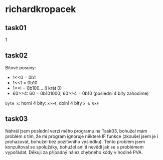 # richardkropacek

## task01
1

## task02
Bitové posuny:
 - 1<<0 = 0b1
 - 1<<1 = 0b10
 - 1<<i = 0b100... (i krát 0)
 - 60>>4: 60 = 0b101000; 60>>4 = 0b10 (poslední 4 bity zahodíme)

`byte x`: horní 4 bity: `x>>4`, dolní 4 bity `x & 0xF`

## task03
Nahrál jsem poslední verzi mého programu na Task03, bohužel mám problém s tím, že mi program ignoruje některé IF funkce (zkoušel jsem je i prohazovat, bohužel bez pozitivního výsledku). Tento problém jsem konzultoval se spolužáky, bohužel ani ti nevědí jak se s problémem vypořádat. 
Děkuji za případný nález chybného kódy v hodině PVA.
